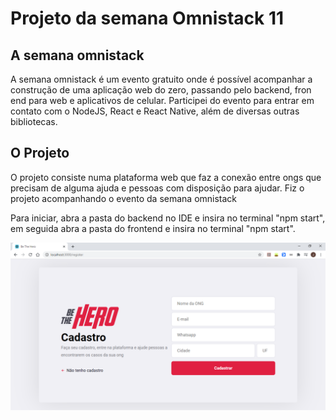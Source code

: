 # Projeto da semana Omnistack 11

## A semana omnistack

A semana omnistack é um evento gratuito onde é possível acompanhar a construção de uma aplicação web do zero, passando pelo backend, fron end para web e aplicativos de celular.
Participei do evento para entrar em contato com o NodeJS, React e React Native, além de diversas outras bibliotecas.

## O Projeto

O projeto consiste numa plataforma web que faz a conexão entre ongs que precisam de alguma ajuda e pessoas com disposição para ajudar. Fiz o projeto acompanhando o evento da
semana omnistack

Para iniciar, abra a pasta do backend no IDE e insira no terminal "npm start", em seguida abra a pasta do frontend e insira no terminal "npm start".

![](Images/main.png)
